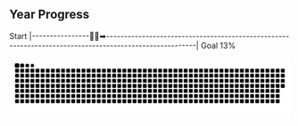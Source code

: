 ## Year Progress
Start |----------------🚴‍♂️➡-------------------------------------------------------------------------------------------------------| Goal 13%

![github-contribution-grid-snake](https://raw.githubusercontent.com/takumi12311123/takumi12311123/master/img/snake.svg) 
